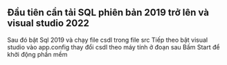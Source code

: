 ## Đầu tiên cần tải SQL phiên bản 2019 trở lên và visual studio 2022
Sau đó bật Sql 2019 và chạy file csdl trong file src
Tiếp theo bật visual studio vào app.config thay đổi csdl theo máy tính ở đoạn sau
<add name="QLGiangDayDb" connectionString="Server=DESKTOP-J1JULKT;Database=PhanCongGiangDay;Trusted_Connection=True;"
            providerName="System.Data.SqlClient" />
Bấm Start để khởi động phần mềm
